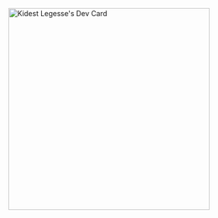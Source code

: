 <a href="https://app.daily.dev/kidestlegesse"><img src="https://api.daily.dev/devcards/28843fa77b094fada2db527a940eb66b.png?r=1tg" width="400" alt="Kidest Legesse's Dev Card"/></a>

